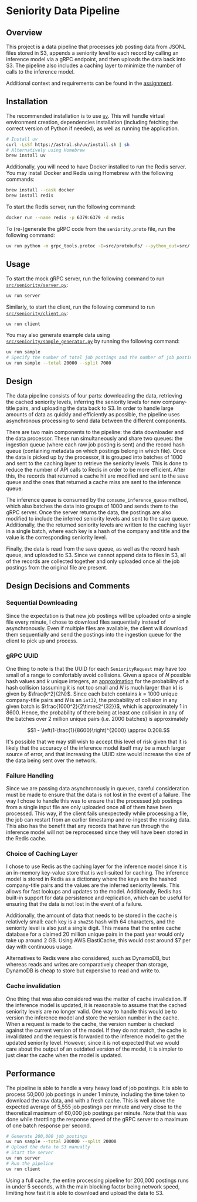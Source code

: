 # Seniority Data Pipeline

## Overview

This project is a data pipeline that processes job posting data from JSONL files stored in S3, appends a seniority level to each record by calling an inference model via a gRPC endpoint, and then uploads the data back into S3. The pipeline also includes a caching layer to minimize the number of calls to the inference model.

Additional context and requirements can be found in the [assignment](ASSIGNMENT.md).

## Installation

The recommended installation is to use [`uv`](https://docs.astral.sh/uv/). This will handle virtual environment creation, dependencies installation (including fetching the correct version of Python if needed), as well as running the application.

```bash
# Install uv
curl -LsSf https://astral.sh/uv/install.sh | sh
# Alternatively using Homebrew
brew install uv
```

Additionally, you will need to have Docker installed to run the Redis server. You may install Docker and Redis using Homebrew with the following commands:

```bash
brew install --cask docker
brew install redis
```

To start the Redis server, run the following command:

```bash
docker run --name redis -p 6379:6379 -d redis
```

To (re-)generate the gRPC code from the `seniority.proto` file, run the following command:

```bash
uv run python -m grpc_tools.protoc -I=src/protobufs/ --python_out=src/ --pyi_out=src/ --grpc_python_out=src/ src/protobufs/seniority.proto
```

## Usage

To start the mock gRPC server, run the following command to run [`src/seniority/server.py`](src/seniority/server.py):

```bash
uv run server
```

Similarly, to start the client, run the following command to run [`src/seniority/client.py`](src/seniority/client.py):

```bash
uv run client
```

You may also generate example data using [`src/seniority/sample_generator.py`](src/seniority/sample_generator.py) by running the following command:

```bash
uv run sample
# Specify the number of total job postings and the number of job postings to split into each file
uv run sample --total 20000 --split 7000
```

## Design

The data pipeline consists of four parts: downloading the data, retrieving the cached seniority levels, inferring the seniority levels for new company-title pairs, and uploading the data back to S3. In order to handle large amounts of data as quickly and efficiently as possible, the pipeline uses asynchronous processing to send data between the different components.

There are two main components to the pipeline: the data downloader and the data processor. These run simultaneously and share two queues: the ingestion queue (where each raw job posting is sent) and the record hash queue (containing metadata on which postings belong in which file). Once the data is picked up by the processor, it is grouped into batches of 1000 and sent to the caching layer to retrieve the seniority levels. This is done to reduce the number of API calls to Redis in order to be more efficient. After this, the records that returned a cache hit are modified and sent to the save queue and the ones that returned a cache miss are sent to the inference queue.

The inference queue is consumed by the `consume_inference_queue` method, which also batches the data into groups of 1000 and sends them to the gRPC server. Once the server returns the data, the postings are also modified to include the inferred seniority levels and sent to the save queue. Additionally, the the returned seniority levels are written to the caching layer in a single batch, where each key is a hash of the company and title and the value is the corresponding seniority level.

Finally, the data is read from the save queue, as well as the record hash queue, and uploaded to S3. Since we cannot append data to files in S3, all of the records are collected together and only uploaded once all the job postings from the original file are present.


## Design Decisions and Comments

### Sequential Downloading

Since the expectation is that new job postings will be uploaded onto a single file every minute, I chose to download files sequentially instead of asynchronously. Even if multiple files are available, the client will download them sequentially and send the postings into the ingestion queue for the client to pick up and process.

### gRPC UUID

One thing to note is that the UUID for each `SeniorityRequest` may have too small of a range to comfortably avoid collisions. Given a space of $N$ possible hash values and $k$ unique integers, an [approximation](https://preshing.com/20110504/hash-collision-probabilities/) for the probability of a hash collision (assuming $k$ is not too small and $N$ is much larger than $k$) is given by $\frac{k^2}{2N}$. Since each batch contains $k$ = 1000 unique company-title pairs and $N$ is an `int32`, the probability of collision in any given batch is $\frac{1000^2}{2\times2^{32}}$, which is approximately 1 in 8600. Hence, the probability of there being at least one collision in any of the batches over 2 million unique pairs (i.e. 2000 batches) is approximately

$$1 - \left(1-\frac{1}{8600}\right)^{2000} \approx 0.208.$$

It's possible that we may still wish to accept this level of risk given that it is likely that the accuracy of the inference model itself may be a much larger source of error, and that increasing the UUID size would increase the size of the data being sent over the network.

### Failure Handling

Since we are passing data asynchronously in queues, careful consideration must be made to ensure that the data is not lost in the event of a failure. The way I chose to handle this was to ensure that the processed job postings from a single input file are only uploaded once all of them have been processed. This way, if the client fails unexpectedly while processing a file, the job can restart from an earlier timestamp and re-ingest the missing data. This also has the benefit that any records that have run through the inference model will not be reprocessed since they will have been stored in the Redis cache.

### Choice of Caching Layer

I chose to use Redis as the caching layer for the inference model since it is an in-memory key-value store that is well-suited for caching. The inference model is stored in Redis as a dictionary where the keys are the hashed company-title pairs and the values are the inferred seniority levels. This allows for fast lookups and updates to the model. Additionally, Redis has built-in support for data persistence and replication, which can be useful for ensuring that the data is not lost in the event of a failure.

Additionally, the amount of data that needs to be stored in the cache is relatively small: each key is a `sha256` hash with 64 characters, and the seniority level is also just a single digit. This means that the entire cache database for a claimed 20 million unique pairs in the past year would only take up around 2 GB. Using AWS ElastiCache, this would cost around $7 per day with continuous usage.

Alternatives to Redis were also considered, such as DynamoDB, but whereas reads and writes are comparatively cheaper than storage, DynamoDB is cheap to store but expensive to read and write to.

### Cache invalidation

One thing that was also considered was the matter of cache invalidation. If the inference model is updated, it is reasonable to assume that the cached seniority levels are no longer valid. One way to handle this would be to version the inference model and store the version number in the cache. When a request is made to the cache, the version number is checked against the current version of the model. If they do not match, the cache is invalidated and the request is forwarded to the inference model to get the updated seniority level. However, since it is not expected that we would care about the output of an outdated version of the model, it is simpler to just clear the cache when the model is updated.

## Performance

The pipeline is able to handle a very heavy load of job postings. It is able to process 50,000 job postings in under 1 minute, including the time taken to download the raw data, and with a fresh cache. This is well above the expected average of 5,555 job postings per minute and very close to the theoretical maximum of 60,000 job postings per minute. Note that this was done while throttling the response speed of the gRPC server to a maximum of one batch response per second.

```bash
# Generate 200,000 job postings
uv run sample --total 200000 --split 20000
# Upload the data to S3 manually
# Start the server
uv run server
# Run the pipeline
uv run client
```

Using a full cache, the entire processing pipeline for 200,000 postings runs in under 5 seconds, with the main blocking factor being network speed, limiting how fast it is able to download and upload the data to S3.
